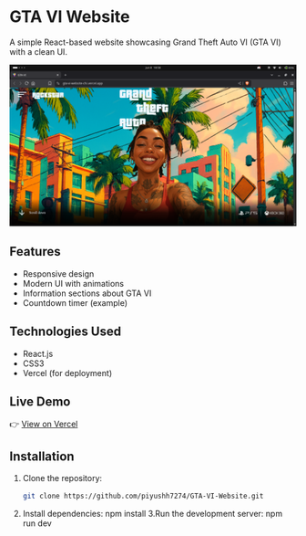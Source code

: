 # GTA VI Website

A simple React-based website showcasing Grand Theft Auto VI (GTA VI) with a clean UI.

![Preview](my-project/public/image.png)

## Features

- Responsive design
- Modern UI with animations
- Information sections about GTA VI
- Countdown timer (example)

## Technologies Used

- React.js
- CSS3
- Vercel (for deployment)

## Live Demo

👉 [View on Vercel](https://gta-vi-website-chi.vercel.app/)

## Installation

1. Clone the repository:
   ```bash
   git clone https://github.com/piyushh7274/GTA-VI-Website.git
2. Install dependencies:
   npm install
3.Run the development server:
   npm run dev
